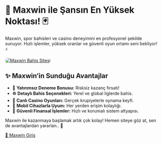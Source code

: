 <h1>🎯 Maxwin ile Şansın En Yüksek Noktası! 🃏</h1>
<p>Maxwin, spor bahisleri ve casino deneyimini en profesyonel şekilde sunuyor. Hızlı işlemler, yüksek oranlar ve güvenli oyun ortamı seni bekliyor! ⚡</p>
<a href="https://cutt.ly/Maxwin2025-giris" title="Maxwin Giriş">
    <img src="https://i.ibb.co/5K7Ks6w/zzzz3.gif" alt="Maxwin Bahis Sitesi" style="max-width:100%; height:auto; border-radius:8px;">
</a>
<h2>✨ Maxwin’in Sunduğu Avantajlar</h2>
<ul>
    <li>🎁 <strong>Yatırımsız Deneme Bonusu:</strong> Risksiz kazanç fırsatı!</li>
    <li>⚽ <strong>Detaylı Bahis Seçenekleri:</strong> Yerel ve global liglerde bahis.</li>
    <li>🎲 <strong>Canlı Casino Oyunları:</strong> Gerçek krupiyelerle oynama keyfi.</li>
    <li>📱 <strong>Mobil Cihazlarla Uyum:</strong> Her yerden erişim kolaylığı.</li>
    <li>🔐 <strong>Güvenli Finansal İşlemler:</strong> Hızlı ve korumalı sistem altyapısı.</li>
</ul>
<p>Maxwin ile kazanmaya başlamak artık çok kolay! Hemen siteye göz at, sen de avantajlardan yararlan.. 🎁</p>
<a href="https://cutt.ly/Maxwin2025-giris" class="join-button">🔗 Maxwin Giriş</a>
